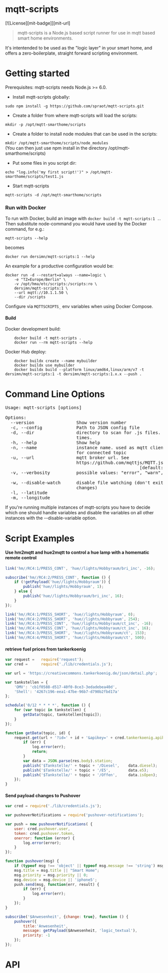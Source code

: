 # mqtt-scripts

[![License][mit-badge]][mit-url]

> mqtt-scripts is a Node.js based script runner for use in mqtt based smart home environments. 

It's intentended to be used as the "logic layer" in your smart home, and offers a zero-boilerplate, straight forward 
scripting environment.

# Getting started

Prerequisites: mqtt-scripts needs Node.js >= 6.0.

* Install mqtt-scripts globally:

```sudo npm install -g https://github.com/spraot/mqtt-scripts.git```

* Create a folder from where mqtt-scripts will load the scripts:

```mkdir -p /opt/mqtt-smarthome/scripts```

* Create a folder to install node modules that can be used in the scripts:

```mkdir /opt/mqtt-smarthome/scripts/node_modules```    
(You can then just use npm install in the directory /opt/mqtt-smarthome/scripts)

* Put some files in you script dir:

```
echo "log.info('my first script!')" > /opt/mqtt-smarthome/scripts/test1.js
```   

* Start mqtt-scripts

```mqtt-scripts -d /opt/mqtt-smarthome/scripts```  


### Run with Docker

To run with Docker, build an image with ```docker build -t mqtt-scripts:1 .```. Then substitute node-command you would have used by the Docker command, for e.g.:

```mqtt-scripts --help```  

becomes

```docker run dersimn/mqtt-scripts:1 --help```

An example for a productive configuration would be:

```
docker run -d --restart=always --name=logic \
    -e "TZ=Europe/Berlin" \
    -v /opt/hma/etc/scripts:/scripts:ro \
    dersimn/mqtt-scripts:1 \
    --url mqtt://10.1.1.50 \
    --dir /scripts
```

Configure via `MQTTSCRIPTS_` env variables when using Docker Compose.


#### Build

Docker development build:

```
    docker build -t mqtt-scripts .
    docker run --rm mqtt-scripts --help
```

Docker Hub deploy:

```
    docker buildx create --name mybuilder
    docker buildx use mybuilder
    docker buildx build --platform linux/amd64,linux/arm/v7 -t dersimn/mqtt-scripts:1 -t dersimn/mqtt-scripts:1.x.x --push .
```


# Command Line Options

<pre>
Usage: mqtt-scripts [options]

Options:
  --version                Show version number                         [boolean]
  -c, --config             Path to JSON config file
  -d, --dir                directory to scan for .js files. can be used multiple
                           times.
  -h, --help               Show help                                   [boolean]
  -n, --name               instance name. used as mqtt client id and as prefix
                           for connected topic                [default: "logic"]
  -u, --url                mqtt broker url. See
                           https://github.com/mqttjs/MQTT.js#connect-using-a-url
                                                   [default: "mqtt://127.0.0.1"]
  -v, --verbosity          possible values: "error", "warn", "info", "debug"
                                                               [default: "info"]
  -w, --disable-watch      disable file watching (don't exit process on file
                           changes)                             [default: false]
  -l, --latitude                                              [default: 48.7408]
  -m, --longitude                                              [default: 9.1778]                                            
</pre>

If you're running multiple instances of mqtt-scripts you have to decide which one should handle variables and disable 
the variables on all other instances with the --disable-variable option.


# Script Examples

#### Use hm2mqtt and hue2mqtt to control a hue lamp with a homematic remote control

```javascript
link('hm//RC4:1/PRESS_CONT', 'hue//lights/Hobbyraum/bri_inc', -16);

subscribe('hm//RC4:2/PRESS_CONT', function () {
    if (!getPayload('hue//lights/Hobbyraum')) {
        publish('hue//lights/Hobbyraum', 1);
    } else {
        publish('hue//lights/Hobbyraum/bri_inc', 16);
    }
});

link('hm//RC4:1/PRESS_SHORT', 'hue//lights/Hobbyraum', 0);
link('hm//RC4:2/PRESS_SHORT', 'hue//lights/Hobbyraum', 254);
link('hm//RC4:3/PRESS_CONT', 'hue//lights/Hobbyraum/ct_inc', -16);
link('hm//RC4:4/PRESS_CONT', 'hue//lights/Hobbyraum/ct_inc', 16);
link('hm//RC4:3/PRESS_SHORT', 'hue//lights/Hobbyraum/ct', 153);
link('hm//RC4:4/PRESS_SHORT', 'hue//lights/Hobbyraum/ct', 500);
```

#### retrieve fuel prices from tankerkoenig

```javascript
var request =   require('request');
var cred =      require('./lib/credentials.js');

var url = 'https://creativecommons.tankerkoenig.de/json/detail.php';

var tankstellen = {
    'OMV': 'cb1f0588-d517-40f0-8ce3-3edadebea40d',
    'Shell': '4267c196-eea1-47be-96b7-d790b2fbd17a'
};

schedule('0/12 * * * *', function () {
    for (var topic in tankstellen) {
        getData(topic, tankstellen[topic]);
    }
});

function getData(topic, id) {
    request.get(url + '?id=' + id + '&apikey=' + cred.tankerkoenig.apikey, function (err, res) {
        if (err) {
            log.error(err);
            return;
        }
        var data = JSON.parse(res.body).station;
        publish('$Tankstelle/' + topic + '/Diesel',    data.diesel);
        publish('$Tankstelle/' + topic + '/E5',        data.e5);
        publish('$Tankstelle/' + topic + '/Offen',     data.isOpen);
    });
}
```

#### Send payload changes to Pushover

```Javascript
var cred = require('./lib/credentials.js');

var pushoverNotifications = require('pushover-notifications');

var push = new pushoverNotifications( {
    user: cred.pushover.user,
    token: cred.pushover.token,
    onerror: function (error) {
        log.error(error);
    }
});

function pushover(msg) {
    if (typeof msg !== 'object' || typeof msg.message !== 'string') msg = {message: '' + msg};
    msg.title = msg.title || "Smart Home";
    msg.priority = msg.priority || 0;
    msg.device = msg.device || 'iphone5';
    push.send(msg, function(err, result) {
        if (err) {
            log.error(err);
        }
    });
}

subscribe('$Anwesenheit', {change: true}, function () {
    pushover({
        title:'Anwesenheit',
        message: getPayload($Anwesenheit, 'logic_textual'),
        priority: -1
    });
});
```

# API

